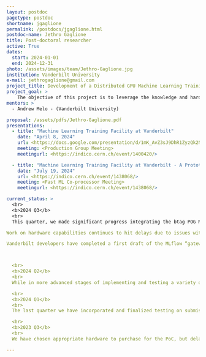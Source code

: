 ```yaml
---
layout: postdoc
pagetype: postdoc
shortname: jgaglione
permalink: /postdocs/jgaglione.html
postdoc-name: Jethro Gaglione
title: Post-doctoral researcher
active: True
dates:
  start: 2024-01-01
  end: 2024-12-31
photo: /assets/images/team/Jethro-Gaglione.jpg
institution: Vanderbilt University
e-mail: jethrogaglione@gmail.com
project_title: Development of a Distributed GPU Machine Learning Training Facility at Vanderbilt's ACCRE Cluster
project_goal: >
    The objective of this project is to leverage the knowledge and hardware available within the Vanderbilt research computing center (ACCRE) to develop a prototype distributed GPU machine learning training facility. We aim to provide the efficiency boost of training on a multi-GPU platform to CMS users and beyond, while abstracting away the highly technical details necessary to do so.  
mentors: >
  - Andrew Melo - (Vanderbilt University)

proposal: /assets/pdfs/Jethro-Gaglione.pdf
presentations:
  - title: "Machine Learning Training Facility at Vanderbilt"
    date: "April 8, 2024"
    url: <https://docs.google.com/presentation/d/1mK_AvZ3sJ9DhR1ZyzQk2NGb5MFS2VvprgtLx-k-gy3o/edit#slide=id.p>
    meeting: <Production Group Meeting>
    meetingurl: <https://indico.cern.ch/event/1400420/>

  - title: "Machine Learning Training Facility at Vanderbilt - A Prototype for Efficient and Reproducible ML Training"
    date: "July 19, 2024"
    url: <https://indico.cern.ch/event/1438068/>
    meeting: <Fast ML Co-processor Meeting>
    meetingurl: <https://indico.cern.ch/event/1438068/> 

current_status: >
  <br>
  <b>2024 Q3</b>
  <br>
  This quarter, we made significant progress integrating the btag POG ML training framework b-hive into an MLflow project which can be submitted to the Machine Learning Training Facility (MLTF). This work is very close to being merged, which will make it the first production CMS ML workflow integrated with the MLTF.

Work on hardware capabilities continues to hit delays due to issues with firmwares provided by the manufacturer. Engineers were unable to remotely diagnose the issue, leading Vanderbilt to ship the hardware back for hands-on inspection. This was successful, the engineers were able to find a subtle bug at the PCI-E layer, and updated/flashed the firmware to solve it. As of this writing, the hardware is being shipped back to Vanderbilt with the assertion from the manufacturer that it is fixed. This will, of course, push back hardware-related milestones.

Vanderbilt developers have completed a first draft of the MLflow “gateway” server, which provides a REST-based job submission infrastructure (similar to CMS’ CRAB functionality). This will allow automated submission of training tasks (e.g. for CI/CD) via REST, or CLI-based job submission using a MLflow plugin which users can install into their environments. The functionality is currently basic, stubbing out the API, but has token-based authentication enabled to the point that the service can be securely accessed. The next work is to implement the missing functions so this service can be opened to alpha users in Q4.



  <br>
  <b>2024 Q2</b>
  <br>
  While in more advanced stages of implementing and testing a variety of ML frameworks for training, logging metrics, hyperparameter optimization, and the deployment and reproducibility of these (via MLflow, Optuna, etc. see last quarter update), we have begun branching out to the ML community to gauge some of their needs and make them aware of the our facility (MLTF). We presented information on MLTF to the CMS ML production group on 4/8 (https://indico.cern.ch/event/1400420/), and we are set to give a talk on July 19th at Fermilab’s Fast Machine Learning Coprocessor meeting. We have been in touch with the BTV POG developers regarding their ongoing ML training framework project, B-hive, which currently trains the DeepFlavor tagging algorithm. We are exploring how we could best incorporate this framework and enhance its features with the frameworks we currently plan to encourage use of at MLTF. We continue to implement and test uses of our current frameworks to enhance productivity and efficiency, such as system usage metric tracking via MLflow.

  <br>
  <b>2024 Q1</b>
  <br>
  The last quarter we have incorporated and finalized testing on submission of jobs to the cluster via an mlflow-slurm interface that allows users to take advantage of cluster capabilities via MLflow projects. These nicely package the intended training project along with package and system requirements for easy reproducibility without having to explicitly learn Slurm scheduler directives and scripting. Work is ongoing to make a REST-based MLflow interface, which will allow CMS users without ACCRE accounts to submit training workflows remotely. We have also begun investigating the incorporating the use of Optuna as a suggested framework for hyperparameter optimization. This can work seamlessly with MLFlow and Slurm, and takes advantage of Bayesian optimization and pruning to efficiently run HPO.

  <br>
  <b>2023 Q3</b>
  <br>
  We have chosen appropriate hardware to purchase for the PoC, but delays in FNAL procurement have made it so we can’t order yet. Gaglione will join the effort on Oct 1 (as planned), and we will work with substitute hardware in the interim.

---
```

